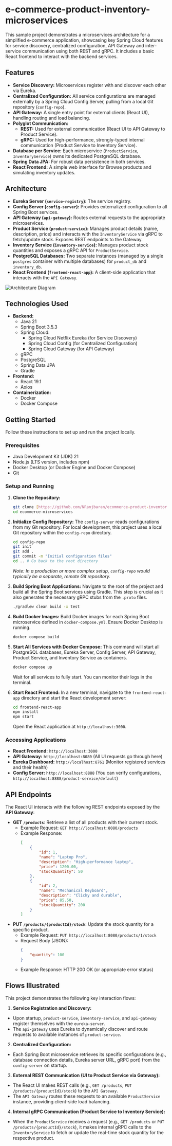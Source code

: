 # e-commerce-product-inventory-microservices
This sample project demonstrates a microservices architecture for a simplified e-commerce application, showcasing key Spring Cloud features for service discovery, centralized configuration, API Gateway and inter-service communication using both REST and gRPC. It includes a basic React frontend to interact with the backend services.

## Features

* **Service Discovery:** Microservices register with and discover each other via Eureka.
* **Centralized Configuration:** All service configurations are managed externally by a Spring Cloud Config Server, pulling from a local Git repository (`config-repo`).
* **API Gateway:** A single entry point for external clients (React UI), handling routing and load balancing.
* **Polyglot Communication:**
    * **REST:** Used for external communication (React UI to API Gateway to Product Service).
    * **gRPC:** Used for high-performance, strongly-typed internal communication (Product Service to Inventory Service).
* **Database per Service:** Each microservice (`ProductService`, `InventoryService`) owns its dedicated PostgreSQL database.
* **Spring Data JPA:** For robust data persistence in both services.
* **React Frontend:** A simple web interface for Browse products and simulating inventory updates.

## Architecture

* **Eureka Server (`service-registry`):** The service registry.
* **Config Server (`config-server`):** Provides externalized configuration to all Spring Boot services.
* **API Gateway (`api-gateway`):** Routes external requests to the appropriate microservices.
* **Product Service (`product-service`):** Manages product details (name, description, price) and interacts with the `InventoryService` via gRPC to fetch/update stock. Exposes REST endpoints to the Gateway.
* **Inventory Service (`inventory-service`):** Manages product stock quantities and exposes a gRPC API for `ProductService`.
* **PostgreSQL Databases:** Two separate instances (managed by a single `postgres` container with multiple databases) for `product_db` and `inventory_db`.
* **React Frontend (`frontend-react-app`):** A client-side application that interacts with the `API Gateway`.

<img alt="Architecture Diagram" src="/doc/image/Arch.png"/>

## Technologies Used

* **Backend:**
  * Java 21
  * Spring Boot 3.5.3
  * Spring Cloud:
    * Spring Cloud Netflix Eureka (for Service Discovery)
    * Spring Cloud Config (for Centralized Configuration)
    * Spring Cloud Gateway (for API Gateway)
  * gRPC
  * PostgreSQL
  * Spring Data JPA
  * Gradle
* **Frontend:**
  * React 19.1
  * Axios
* **Containerization:**
  * Docker
  * Docker Compose

## Getting Started

Follow these instructions to set up and run the project locally.

### Prerequisites

* Java Development Kit (JDK) 21
* Node.js (LTS version, includes npm)
* Docker Desktop (or Docker Engine and Docker Compose)
* Git

### Setup and Running

1.  **Clone the Repository:**
    ```bash
    git clone [https://github.com/NRanjbaran/ecommerce-product-inventory-microservices.git](https://github.com/nranjbaran/ecommerce-product-inventory-microservices.git)
    cd ecommerce-microservices
    ```

2.  **Initialize Config Repository:**
    The `config-server` reads configurations from my Git repository. For local development, this project uses a local Git repository within the `config-repo` directory.
    ```bash
    cd config-repo
    git init
    git add .
    git commit -m "Initial configuration files"
    cd .. # Go back to the root directory
    ```
    *Note: In a production or more complex setup, `config-repo` would typically be a separate, remote Git repository.*

3.  **Build Spring Boot Applications:**
    Navigate to the root of the project and build all the Spring Boot services using Gradle. This step is crucial as it also generates the necessary gRPC stubs from the `.proto` files.
    ```bash
    ./gradlew clean build -x test
    ```
    
4.  **Build Docker Images:**
    Build Docker images for each Spring Boot microservice defined in `docker-compose.yml`. Ensure Docker Desktop is running.
    ```bash
    docker compose build
    ```

5.  **Start All Services with Docker Compose:**
    This command will start all PostgreSQL databases, Eureka Server, Config Server, API Gateway, Product Service, and Inventory Service as containers.
    ```bash
    docker compose up
    ```
    Wait for all services to fully start. You can monitor their logs in the terminal.

6.  **Start React Frontend:**
    In a new terminal, navigate to the `frontend-react-app` directory and start the React development server:
    ```bash
    cd frontend-react-app
    npm install 
    npm start
    ```
    Open the React application at `http://localhost:3000`.

### Accessing Applications

* **React Frontend:** `http://localhost:3000`
* **API Gateway:** `http://localhost:8080` (All UI requests go through here)
* **Eureka Dashboard:** `http://localhost:8761` (Monitor registered services and their health)
* **Config Server:** `http://localhost:8888` (You can verify configurations, `http://localhost:8888/product-service/default`)

## API Endpoints

The React UI interacts with the following REST endpoints exposed by the **API Gateway**:

* **GET `/products`**: Retrieve a list of all products with their current stock.
  * Example Request: `GET http://localhost:8080/products`
  * Example Response:
      ```json
      [
          {
              "id": 1,
              "name": "Laptop Pro",
              "description": "High-performance laptop",
              "price": 1200.00,
              "stockQuantity": 50
          },
          {
              "id": 2,
              "name": "Mechanical Keyboard",
              "description": "Clicky and durable",
              "price": 85.50,
              "stockQuantity": 200
          }
      ]
      ```
* **PUT `/products/{productId}/stock`**: Update the stock quantity for a specific product.
  * Example Request: `PUT http://localhost:8080/products/1/stock`
  * Request Body (JSON):
      ```json
      {
          "quantity": 100
      }
      ```
  * Example Response: HTTP 200 OK (or appropriate error status)

## Flows Illustrated

This project demonstrates the following key interaction flows:

1.  **Service Registration and Discovery:**
  * Upon startup, `product-service`, `inventory-service`, and `api-gateway` register themselves with the `eureka-server`.
  * The `api-gateway` uses Eureka to dynamically discover and route requests to available instances of `product-service`.

2.  **Centralized Configuration:**
  * Each Spring Boot microservice retrieves its specific configurations (e.g., database connection details, Eureka server URL, gRPC port) from the `config-server` on startup.

3.  **External REST Communication (UI to Product Service via Gateway):**
  * The React UI makes REST calls (e.g., `GET /products`, `PUT /products/{productId}/stock`) to the `API Gateway`.
  * The `API Gateway` routes these requests to an available `ProductService` instance, providing client-side load balancing.

4.  **Internal gRPC Communication (Product Service to Inventory Service):**
  * When the `ProductService` receives a request (e.g., `GET /products` or `PUT /products/{productId}/stock`), it makes internal gRPC calls to the `InventoryService` to fetch or update the real-time stock quantity for the respective product.
